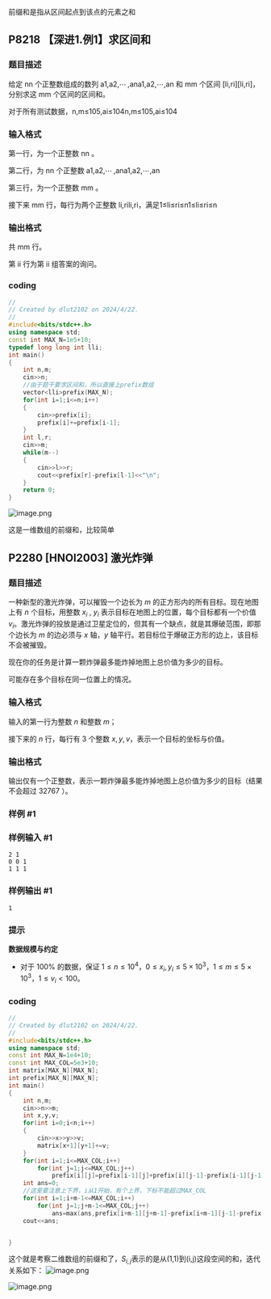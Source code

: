前缀和是指从区间起点到该点的元素之和

## P8218 【深进1.例1】求区间和
### 题目描述

给定 nn 个正整数组成的数列 a1,a2,⋯ ,ana1​,a2​,⋯,an​ 和 mm 个区间 [li,ri][li​,ri​]，分别求这 mm 个区间的区间和。

对于所有测试数据，n,m≤105,ai≤104n,m≤105,ai​≤104

### 输入格式

第一行，为一个正整数 nn 。

第二行，为 nn 个正整数 a1,a2,⋯ ,ana1​,a2​,⋯,an​

第三行，为一个正整数 mm 。

接下来 mm 行，每行为两个正整数 li,rili​,ri​ ，满足1≤li≤ri≤n1≤li​≤ri​≤n

### 输出格式

共 mm 行。

第 ii 行为第 ii 组答案的询问。

### coding
```cpp
//
// Created by dlut2102 on 2024/4/22.
//
#include<bits/stdc++.h>
using namespace std;
const int MAX_N=1e5+10;
typedef long long int lli;
int main()
{
    int n,m;
    cin>>n;
    //由于题干要求区间和，所以直接上prefix数组
    vector<lli>prefix(MAX_N);
    for(int i=1;i<=n;i++)
    {
        cin>>prefix[i];
        prefix[i]+=prefix[i-1];
    }
    int l,r;
    cin>>m;
    while(m--)
    {
        cin>>l>>r;
        cout<<prefix[r]-prefix[l-1]<<"\n";
    }
    return 0;
}
```


![image.png](https://yaaame-1317851743.cos.ap-beijing.myqcloud.com/20240422231840.png)


这是一维数组的前缀和，比较简单

## 

## P2280 [HNOI2003] 激光炸弹

### 题目描述

一种新型的激光炸弹，可以摧毁一个边长为 $m$ 的正方形内的所有目标。现在地图上有 $n$ 个目标，用整数 $x_i$ , $y_i$ 表示目标在地图上的位置，每个目标都有一个价值 $v_i$。激光炸弹的投放是通过卫星定位的，但其有一个缺点，就是其爆破范围，即那个边长为 $m$ 的边必须与 $x$ 轴，$y$ 轴平行。若目标位于爆破正方形的边上，该目标不会被摧毁。

现在你的任务是计算一颗炸弹最多能炸掉地图上总价值为多少的目标。

可能存在多个目标在同一位置上的情况。

### 输入格式

输入的第一行为整数 $n$ 和整数 $m$；

接下来的 $n$ 行，每行有 $3$ 个整数 $x, y, v$，表示一个目标的坐标与价值。

### 输出格式

输出仅有一个正整数，表示一颗炸弹最多能炸掉地图上总价值为多少的目标（结果不会超过 $32767$ ）。

### 样例 #1

### 样例输入 #1

```
2 1
0 0 1
1 1 1
```

### 样例输出 #1

```
1
```

### 提示

**数据规模与约定**

- 对于 $100\%$ 的数据，保证 $1 \le n \le 10^4$，$0 \le x_i ,y_i \le 5\times 10^3$，$1 \le m \le 5\times 10^3$，$1 \le v_i < 100$。

### coding
```cpp
//
// Created by dlut2102 on 2024/4/22.
//
#include<bits/stdc++.h>
using namespace std;
const int MAX_N=1e4+10;
const int MAX_COL=5e3+10;
int matrix[MAX_N][MAX_N];
int prefix[MAX_N][MAX_N];
int main()
{
    int n,m;
    cin>>n>>m;
    int x,y,v;
    for(int i=0;i<n;i++)
    {
        cin>>x>>y>>v;
        matrix[x+1][y+1]+=v;
    }
    for(int i=1;i<=MAX_COL;i++)
        for(int j=1;j<=MAX_COL;j++)
            prefix[i][j]=prefix[i-1][j]+prefix[i][j-1]-prefix[i-1][j-1]+matrix[i][j];
    int ans=0;
    //这里要注意上下界，i从1开始，有个上界，下标不能超过MAX_COL
    for(int i=1;i+m-1<=MAX_COL;i++)
        for(int j=1;j+m-1<=MAX_COL;j++)
            ans=max(ans,prefix[i+m-1][j+m-1]-prefix[i+m-1][j-1]-prefix[i-1][j+m-1]+prefix[i-1][j-1]);
    cout<<ans;


}
```

这个就是考察二维数组的前缀和了，$S_{i,j}$表示的是从(1,1)到(i,j)这段空间的和，迭代关系如下：
![image.png](https://yaaame-1317851743.cos.ap-beijing.myqcloud.com/20240422232117.png)


![image.png](https://yaaame-1317851743.cos.ap-beijing.myqcloud.com/20240422232142.png)
